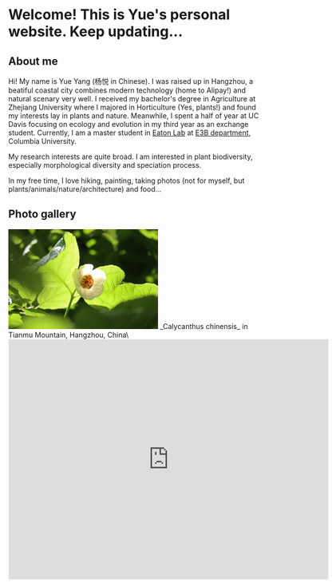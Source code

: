 # Welcome! This is Yue's personal website. Keep updating...

## About me
Hi!
My name is Yue Yang (杨悦 in Chinese). I was raised up in Hangzhou, a beatiful coastal city combines modern technology (home to Alipay!) and natural scenary very well. I received my bachelor's degree in Agriculture at Zhejiang University where I majored in Horticulture (Yes, plants!) and found my interests lay in plants and nature. Meanwhile, I spent a half of year at UC Davis focusing on ecology and evolution in my third year as an exchange student. Currently, I am a master student in [Eaton Lab](https://eaton-lab.org) at [E3B department](http://e3b.columbia.edu), Columbia University. 

My research interests are quite broad. I am interested in plant biodiversity, especially morphological diversity and speciation process.

In my free time, I love hiking, painting, taking photos (not for myself, but plants/animals/nature/architecture) and food...

## Photo gallery
<img src="/images/flowers.JPG" width="300">
_Calycanthus chinensis_ in Tianmu Mountain, Hangzhou, China\



<iframe width="640" height="480" style="border:1px solid #eeeeee;" src="https://3dviewer.net/embed.html#model=https://raw.githubusercontent.com/yuemeanshappy/photogram_yue/main/cranolopha_dng.ply$camera=3.64484,16.57190,0.53469,2.23160,3.91229,-13.05984,0.00000,1.00000,0.00000$envsettings=fishermans_bastion,off$backgroundcolor=255,255,255$defaultcolor=200,200,200$edgesettings=off,0,0,0,1"></iframe>
